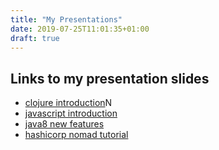 ```yaml
---
title: "My Presentations"
date: 2019-07-25T11:01:35+01:00
draft: true
---
```



## Links to my presentation slides

* [clojure introduction](http://gerlacdt.github.io/slides/clojure-introduction/slides/index.html)N
* [javascript introduction](http://gerlacdt.github.io/slides/javascript-introduction/slides/index.html)
* [java8 new features](http://gerlacdt.github.io/slides/java8-introduction/slides/index.html)
* [hashicorp nomad tutorial](http://gerlacdt.github.io/slides/nomad-scheduler/slides/index.html)
